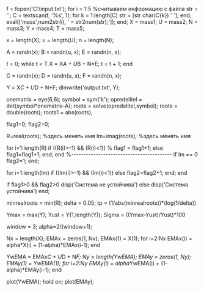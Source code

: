 f = fopen('C:\input.txt');
for i = 1:5 %считываем информацию с файла
    str = '';
    C = textscan(f, '%s', 1);
    for k = 1:length(C)
        str = [str char(C{k}) ' '];
    end;
    eval(['mass',num2str(i), ' = str2num(str);']);
end;
X = mass1;
U = mass2;
N = mass3;
Y = mass4;
T = mass5;

x = length(X);
u = length(U);
n = length(N);

A = randn(x);
B = randn(u, x);
E = randn(n, x);

t = 0;
while t < T
    X = X*A + U*B + N*E;
    t = t + 1;
end

C = randn(x);
D = randn(u, x);
F = randn(n, x);

Y = X*C + U*D + N*F;
dlmwrite('output.txt', Y);


onematrix = eye(6,6);
symbol = sym('k');
opredelitel = det(symbol*onematrix-A);
roots = solve(opredelitel,symbol);
roots = double(roots);
roots1 = abs(roots);

flag1=0;
flag2=0;

R=real(roots); %здесь менять имя
Im=imag(roots); %здесь менять имя

for i=1:length(R)
if ((R(i)>-1) && (R(i)<1))
% flag1 = flag1+1;
else
flag1=flag1+1;
end;
end
%-----------------------------------------
if Im == 0
    flag2=1;
end;

for i=1:length(Im)
if ((Im(i)>-1) && (Im(i)<1))
else
flag2=flag2+1;
end;
end

if flag1>0 && flag2>0
    disp('Система не устойчива')
else
    disp('Система устойчива')
end;

minrealroots = min(R);
delta = 0.05;
tp = (1/abs(minrealroots))*(log(1/delta))

Ymax = max(Y);
Yust = Y(1,length(Y));
Sigma = ((Ymax-Yust)/Yust)*100


window = 3;
alpha=2/(window+1);

Nx = length(X);
EMAx = zeros(1, Nx);
EMAx(1) = X(1);
for i=2:Nx
     EMAx(i) = alpha*X(i) + (1-alpha)*EMAx(i-1);
end

YwEMA = EMAx*C + U*D + N*F;
Ny = length(YwEMA);
EMAy = zeros(1, Ny);
EMAy(1) = YwEMA(1);
for i=2:Ny
     EMAy(i) = alpha*YwEMA(i) + (1-alpha)*EMAy(i-1);
end

plot(YwEMA);
hold on;
plot(EMAy);
